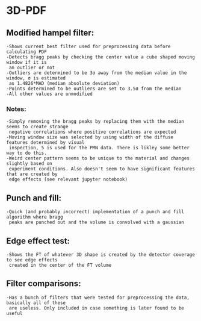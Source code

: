 # 3D-PDF

## Modified hampel filter:
    -Shows current best filter used for preprocessing data before calculating PDF
    -Detects bragg peaks by checking the center value a cube shaped moving window if it is
     an outlier or not
    -Outliers are determined to be 3σ away from the median value in the window, σ is estimated
     as 1.4826*MAD (median absolute deviation)
    -Points determined to be outliers are set to 3.5σ from the median
    -All other values are unmodified

###  Notes:
    -Simply removing the bragg peaks by replacing them with the median seems to create strange 
     negative correlations where positive correlations are expected
    -Moving window size was selected by using width of the diffuse features determined by visual
     inspection, 5 is used for the PMN data. There is likley some better way to do this.
    -Weird center pattern seems to be unique to the material and changes slightly based on 
     experiment conditions. Also doesn't seem to have significant features that are created by
     edge effects (see relevant jupyter notebook)

## Punch and fill:
    -Quick (and probably incorrect) implementation of a punch and fill algorithm where bragg
     peaks are punched out and the volume is convolved with a gaussian
     
## Edge effect test:
    -Shows the FT of whatever 3D shape is created by the detector coverage to see edge effects
     created in the center of the FT volume

## Filter comparisons:
    -Has a bunch of filters that were tested for preprocessing the data, basically all of these
     are useless. Only included in case something is later found to be useful
